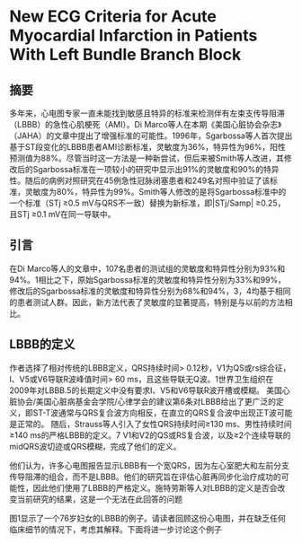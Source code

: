 # New ECG Criteria for Acute Myocardial Infarction in Patients With Left Bundle Branch Block

## 摘要

多年来，心电图专家一直未能找到敏感且特异的标准来检测伴有左束支传导阻滞（LBBB）的急性心肌梗死（AMI）。Di Marco等人在本期《美国心脏协会杂志》（JAHA）的文章中提出了增强标准的可能性。1996年，Sgarbossa等人首次提出基于ST段变化的LBBB患者AMI诊断标准，灵敏度为36%，特异性为96%，阳性预测值为88%。尽管当时这一方法是一种新尝试，但后来被Smith等人改进，其修改后的Sgarbossa标准在一项较小的研究中显示出91%的灵敏度和90%的特异性。随后的病例对照研究在45例急性冠脉闭塞患者和249名对照中验证了该标准，灵敏度为80%，特异性为99%。Smith等人修改的是将Sgarbossa标准中的一个标准（STj ≥0.5 mV与QRS不一致）替换为新标准，即|STj/Samp| ≥0.25，且STj ≥0.1 mV在同一导联中。

## 引言

在Di Marco等人的文章中，107名患者的测试组的灵敏度和特异性分别为93%和94%。1相比之下，原始Sgarbossa标准的灵敏度和特异性分别为33%和99%，修改后的Sgarbossa标准的灵敏度和特异性分别为68%和94%，3，4均基于相同的患者测试人群。因此，新方法代表了灵敏度的显著提高，特别是与以前的方法相比。

## LBBB的定义

作者选择了相对传统的LBBB定义，QRS持续时间> 0.12秒，V1为QS或rs综合征，I、V5或V6导联R波峰值时间> 60 ms，且这些导联无Q波。1世界卫生组织在2009年对LBBB.5的长期定义中没有要求I、V5和V6导联R波开槽或模糊。 美国心脏协会/美国心脏病基金会学院/心律学会的建议第6条对LBBB给出了更广泛的定义，即ST-T波通常与QRS复合波方向相反，在直立的QRS复合波中出现正T波可能是正常的。 随后，Strauss等人引入了女性QRS持续时间≥130 ms、男性持续时间≥140 ms的严格LBBB的定义。7 V1和V2的QS或RS复合波，以及≥2个连续导联的midQRS波切迹或QRS模糊，完成了他们的定义。

他们认为，许多心电图报告显示LBBB有一个宽QRS，因为左心室肥大和左前分支传导阻滞的组合，而不是LBBB。他们的研究旨在评估心脏再同步化治疗成功的可能性，因此他们使用了LBBB的严格定义。施特劳斯等人对LBBB的定义是否会改变当前研究的结果，这是一个无法在此回答的问题

图1显示了一个76岁妇女的LBBB的例子。请读者回顾这份心电图，并在缺乏任何临床细节的情况下，考虑其解释。下面将进一步讨论这个例子